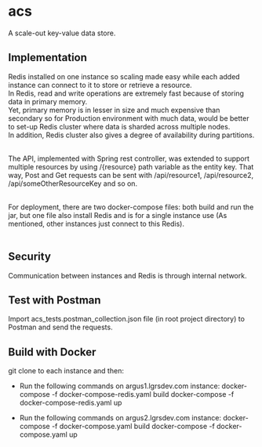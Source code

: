 # acs
A scale-out key-value data store.

Implementation
---------------
Redis installed on one instance so scaling made easy while each added instance can connect to it to store or retrieve a resource.<br>
In Redis, read and write operations are extremely fast because of storing data in primary memory.<br>
Yet, primary memory is in lesser in size and much expensive than secondary so for Production environment with much data, would be better to set-up Redis cluster where data is sharded across multiple nodes.<br>
In addition, Redis cluster also gives a degree of availability during partitions.<br><br>

The API, implemented with Spring rest controller, was extended to support multiple resources by using /{resource} path variable as the entity key. That way, Post and Get requests can be sent with /api/resource1, /api/resource2, /api/someOtherResourceKey and so on.<br><br>

For deployment, there are two docker-compose files: both build and run the jar, but one file also install Redis and is for a single instance use (As mentioned, other instances just connect to this Redis).<br><br>

Security
---------
Communication between instances and Redis is through internal network.

Test with Postman
------------------
Import acs_tests.postman_collection.json file (in root project directory) to Postman and send the requests.

Build with Docker
------------------------
git clone to each instance and then:

* Run the following commands on argus1.lgrsdev.com instance:
docker-compose -f docker-compose-redis.yaml build
docker-compose -f docker-compose-redis.yaml up

* Run the following commands on argus2.lgrsdev.com instance:
docker-compose -f docker-compose.yaml build
docker-compose -f docker-compose.yaml up
